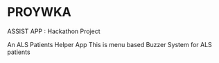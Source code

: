 # PROYWKA
ASSIST APP : Hackathon Project

An ALS Patients Helper App
This is menu based Buzzer System for ALS patients


